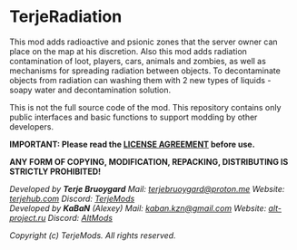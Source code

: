 # TerjeRadiation

This mod adds radioactive and psionic zones that the server owner can place on the map at his discretion.
Also this mod adds radiation contamination of loot, players, cars, animals and zombies, as well as mechanisms for spreading radiation between objects.
To decontaminate objects from radiation can washing them with 2 new types of liquids - soapy water and decontamination solution.

This is not the full source code of the mod. This repository contains only public interfaces and basic functions to support modding by other developers.

**IMPORTANT: Please read the [LICENSE AGREEMENT](LICENSE.md) before use.**

**ANY FORM OF COPYING, MODIFICATION, REPACKING, DISTRIBUTING IS STRICTLY PROHIBITED!**

*Developed by **Terje Bruoygard** Mail: <terjebruoygard@proton.me> Website: [terjehub.com](https://terjehub.com) Discord: [TerjeMods](https://discord.gg/ztvshCq53G)*  
*Developed by **KaBaN** (Alexey) Mail: <kaban.kzn@gmail.com> Website: [alt-project.ru](https://alt-project.ru) Discord: [AltMods](https://discord.gg/a7pZ5gPppB)*

*Copyright (c) TerjeMods. All rights reserved.*
